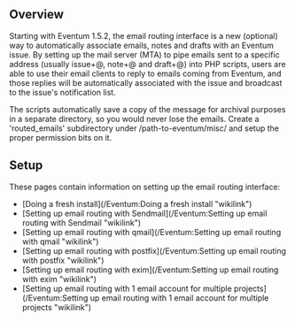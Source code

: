 Overview
--------

Starting with Eventum 1.5.2, the email routing interface is a new (optional) way to automatically associate emails, notes and drafts with an Eventum issue. By setting up the mail server (MTA) to pipe emails sent to a specific address (usually issue+<number>@<domain>, note+<number>@<domain> and draft+<number>@<domain>) into PHP scripts, users are able to use their email clients to reply to emails coming from Eventum, and those replies will be automatically associated with the issue and broadcast to the issue's notification list.

The scripts automatically save a copy of the message for archival purposes in a separate directory, so you would never lose the emails. Create a 'routed_emails' subdirectory under /path-to-eventum/misc/ and setup the proper permission bits on it.

Setup
-----

These pages contain information on setting up the email routing interface:

-   [Doing a fresh install](/Eventum:Doing a fresh install "wikilink")
-   [Setting up email routing with Sendmail](/Eventum:Setting up email routing with Sendmail "wikilink")
-   [Setting up email routing with qmail](/Eventum:Setting up email routing with qmail "wikilink")
-   [Setting up email routing with postfix](/Eventum:Setting up email routing with postfix "wikilink")
-   [Setting up email routing with exim](/Eventum:Setting up email routing with exim "wikilink")
-   [Setting up email routing with 1 email account for multiple projects](/Eventum:Setting up email routing with 1 email account for multiple projects "wikilink")
